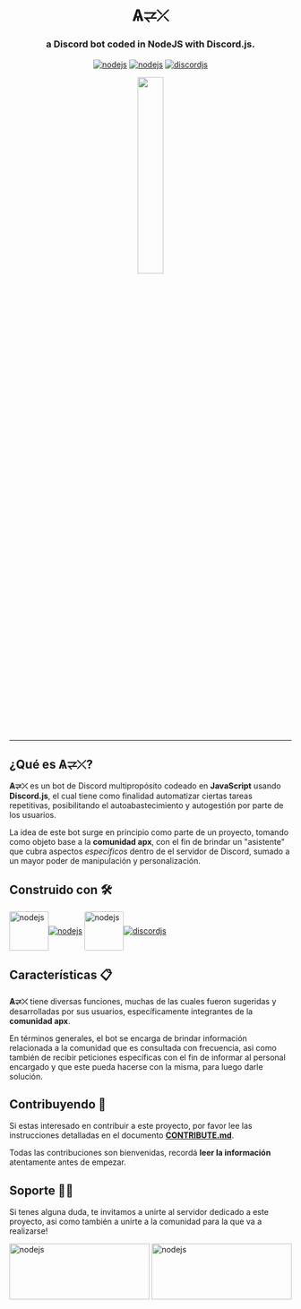 <h1 align="center">Ѧ⥩⤫</h1>

<h3 align="center">
  a Discord bot coded in NodeJS with Discord.js.
</h3>

<p align="center">
 <a href="https://nodejs.org/es/" target="_blank"><img align="center" src="https://img.shields.io/badge/Status-Pending-orange.svg" alt="nodejs"/></a>
<a href="https://nodejs.org/es/" target="_blank"><img align="center" src="https://img.shields.io/badge/Made%20with-Node.js-3C873A?style=flat&logo=Node.js&logoColor=3C873A" alt="nodejs"/></a>
<a href="https://www.npmjs.com/package/discord.js" target="_blank"><img align="center" src="https://img.shields.io/badge/Used module-Discord.js-3251CF?style=flat&logo=npm&logoColor=white" alt="discordjs"/></a>
</p>

<p align="center">
<img align="center" src="https://i.ibb.co/mqzvmTD/logo-bot-apx-negro.png" height="30%" width="30%">
</p>

---

## ¿Qué es Ѧ⥩⤫? 

**Ѧ⥩⤫** es un bot de Discord multipropósito codeado en **JavaScript** usando **Discord.js**, el cual tiene como finalidad automatizar ciertas tareas repetitivas, posibilitando el autoabastecimiento y autogestión por parte de los usuarios.

La idea de este bot surge en principio como parte de un proyecto, tomando como objeto base a la **comunidad apx**, con el fin de brindar un "asistente" que cubra aspectos _específicos_ dentro de el servidor de Discord, sumado a un mayor poder de manipulación y personalización.

## Construido con 🛠️

<a href="https://nodejs.org/es/" target="_blank"><img height="70px" width="70px" align="center" src="https://user-images.githubusercontent.com/69740939/166124162-e91a8efb-d156-4075-af4a-9553658744aa.png" alt="nodejs"/></a><a href="https://nodejs.org/es/" target="_blank"><img align="center" src="https://img.shields.io/badge/Made%20with-Node.js-3C873A?style=flat&logo=Node.js&logoColor=3C873A" alt="nodejs"/></a>
<a href="https://nodejs.org/es/" target="_blank"><img style="border-radius: 3px" height="70px" width="70px" align="center" src="https://user-images.githubusercontent.com/69740939/166124111-37a09bf3-3eaa-4123-a88a-b47ba7f9a18f.png" alt="nodejs"/></a><a href="https://www.npmjs.com/package/discord.js" target="_blank"><img align="center" src="https://img.shields.io/badge/Used module-Discord.js-3251CF?style=flat&logo=npm&logoColor=white" alt="discordjs"/></a>

## Características 📋
**Ѧ⥩⤫** tiene diversas funciones, muchas de las cuales fueron sugeridas y desarrolladas por sus usuarios, específicamente integrantes de la **comunidad apx**.

En términos generales, el bot se encarga de brindar información relacionada a la comunidad que es consultada con frecuencia, asi como también de recibir peticiones específicas con el fin de informar al personal encargado y que este pueda hacerse con la misma, para luego darle solución. 


## Contribuyendo 🤝
Si estas interesado en contribuir a este proyecto, por favor lee las instrucciones detalladas en el documento [**CONTRIBUTE.md**](https://github.com/apx-bot-team/apx-bot/blob/main/CONTRIBUTE.md).

Todas las contribuciones son bienvenidas, recordá **leer la información** atentamente antes de empezar.

## Soporte 🧑‍🔧
Si tenes alguna duda, te invitamos a unirte al servidor dedicado a este proyecto, asi como también a unirte a la comunidad para la que va a realizarse!

<a href="https://discord.gg/Xxk5TZqcuf" target="_blank"><img align="center" height="100px" width="250px" align="center" src="https://user-images.githubusercontent.com/69740939/166128332-c9397ac6-7b92-44fd-91cd-cc49997db0aa.png" alt="nodejs"/></a>
<a href="https://apx.school/discord" target="_blank"><img align="center" height="100px" width="250px" align="center" src="https://user-images.githubusercontent.com/69740939/166128852-fc21b1fe-e978-45fa-8468-7cd47f3f0b6b.png" alt="nodejs"/></a>
